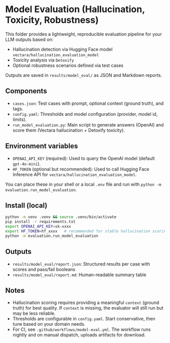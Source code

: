 # Model Evaluation (Hallucination, Toxicity, Robustness)

This folder provides a lightweight, reproducible evaluation pipeline for your LLM outputs based on:
- Hallucination detection via Hugging Face model `vectara/hallucination_evaluation_model`
- Toxicity analysis via `Detoxify`
- Optional robustness scenarios defined via test cases

Outputs are saved in `results/model_eval/` as JSON and Markdown reports.

## Components
- `cases.json`: Test cases with prompt, optional context (ground truth), and tags.
- `config.yaml`: Thresholds and model configuration (provider, model id, limits).
- `run_model_evaluation.py`: Main script to generate answers (OpenAI) and score them (Vectara hallucination + Detoxify toxicity).

## Environment variables
- `OPENAI_API_KEY` (required): Used to query the OpenAI model (default `gpt-4o-mini`).
- `HF_TOKEN` (optional but recommended): Used to call Hugging Face Inference API for `vectara/hallucination_evaluation_model`.

You can place these in your shell or a local `.env` file and run with `python -m evaluation.run_model_evaluation`.

## Install (local)
```bash
python -m venv .venv && source .venv/bin/activate
pip install -r requirements.txt
export OPENAI_API_KEY=sk-xxxx
export HF_TOKEN=hf_xxxx   # recommended for stable hallucination scoring
python -m evaluation.run_model_evaluation
```

## Outputs
- `results/model_eval/report.json`: Structured results per case with scores and pass/fail booleans
- `results/model_eval/report.md`: Human-readable summary table

## Notes
- Hallucination scoring requires providing a meaningful `context` (ground truth) for best quality. If `context` is missing, the evaluator will still run but may be less reliable.
- Thresholds are configurable in `config.yaml`. Start conservative, then tune based on your domain needs.
- For CI, see `.github/workflows/model-eval.yml`. The workflow runs nightly and on manual dispatch, uploads artifacts for download.
